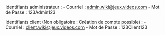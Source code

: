 Identifiants administrateur : 
        - Courriel : admin.wiki@jeux.videos.com
        - Mot de Passe : 123Admin123

Identifiants client (Non obligatoire : Création de compte possible) : 
        - Courriel : client.wiki@jeux.videos.com
        - Mot de Passe : 123Client123
